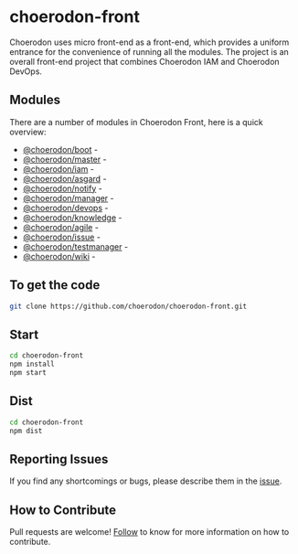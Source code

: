 # choerodon-front

Choerodon uses micro front-end as a front-end, which provides a uniform entrance for the convenience of running all the modules. The project is an overall front-end project that combines Choerodon IAM and Choerodon DevOps.

## Modules

There are a number of modules in Choerodon Front, here is a quick overview:

* [@choerodon/boot](https://github.com/choerodon/choerodon-front-boot) -
* [@choerodon/master](https://github.com/choerodon/choerodon-front-master) - 
* [@choerodon/iam](https://github.com/choerodon/iam-service) - 
* [@choerodon/asgard](https://github.com/choerodon/asgard-service) - 
* [@choerodon/notify](https://github.com/choerodon/notify-service) - 
* [@choerodon/manager](https://github.com/choerodon/manager-service) - 
* [@choerodon/devops](https://github.com/choerodon/devops-service) - 
* [@choerodon/knowledge](https://github.com/choerodon/knowledge-service) - 
* [@choerodon/agile](https://github.com/choerodon/agile-service) - 
* [@choerodon/issue](https://github.com/choerodon/issue-service) - 
* [@choerodon/testmanager](https://github.com/choerodon/test-manager-service) - 
* [@choerodon/wiki](https://github.com/choerodon/wiki-service) - 


## To get the code

``` bash
git clone https://github.com/choerodon/choerodon-front.git
```

## Start

``` bash
cd choerodon-front
npm install
npm start
```

## Dist

``` bash
cd choerodon-front
npm dist
```

## Reporting Issues
If you find any shortcomings or bugs, please describe them in the [issue](https://github.com/choerodon/choerodon/issues/new?template=issue_template.md).

## How to Contribute
Pull requests are welcome! [Follow](https://github.com/choerodon/choerodon/blob/master/CONTRIBUTING.md) to know for more information on how to contribute.